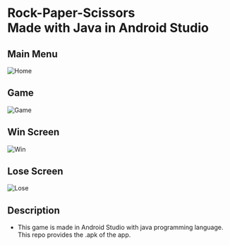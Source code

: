 # Rock-Paper-Scissors <br /> Made with Java in Android Studio


## Main Menu
![Home](https://github.com/Kaif-Shariff/RPS-Java/assets/93507427/497b35f8-9884-4fb4-a7da-090c56140a08)

## Game
![Game](https://github.com/Kaif-Shariff/RPS-Java/assets/93507427/e57afc42-7393-407f-8c49-7066112c2cce)

## Win Screen
![Win](https://github.com/Kaif-Shariff/RPS-Java/assets/93507427/f3158ce0-b15e-4af9-b910-f95fb00b1c62)

## Lose Screen
![Lose](https://github.com/Kaif-Shariff/RPS-Java/assets/93507427/66d784be-b1c6-4639-831c-a5e4be22281d)

## Description
- This game is made in Android Studio with java programming language. This repo provides the .apk of the app.

